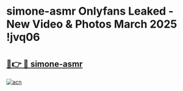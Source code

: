 # simone-asmr Onlyfans Leaked - New Video & Photos March 2025 !jvq06

# <h2><a href="https://wwuq9r.iuczelnia.edu.pl?title=simone-asmr&ref=jvq06">🔗👉 🔴 simone-asmr</a></h2>

[![acn](https://github.com/user-attachments/assets/0f9c940e-d8b0-45ae-aac7-cd30a18b3e1c)](https://wwuq9r.iuczelnia.edu.pl?title=simone-asmr&ref=jvq06)

